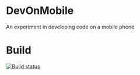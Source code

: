 # DevOnMobile
An experiment in developing code on a mobile phone

# Build
[![Build status](https://ci.appveyor.com/api/projects/status/k55kkeh5kvf566rg)](https://ci.appveyor.com/project/voidstar69/devonmobile)
